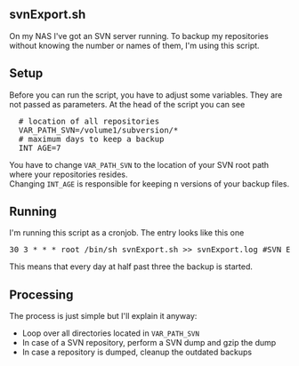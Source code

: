 ## svnExport.sh ##

On my NAS I've got an SVN server running. To backup my repositories without knowing the number or names of them, I'm using this script.

## Setup ##

Before you can run the script, you have to adjust some variables. They are not passed as parameters. At the head of the script you can see

<pre>
  # location of all repositories
  VAR_PATH_SVN=/volume1/subversion/*
  # maximum days to keep a backup
  INT_AGE=7
</pre>

You have to change `VAR_PATH_SVN` to the location of your SVN root path where your repositories resides.<br>
Changing `INT_AGE` is responsible for keeping n versions of your backup files.

## Running ##

I'm running this script as a cronjob. The entry looks like this one

<pre>
30 3 * * * root /bin/sh svnExport.sh >> svnExport.log #SVN Export
</pre>

This means that every day at half past three the backup is started.

## Processing ##

The process is just simple but I'll explain it anyway:

* Loop over all directories located in `VAR_PATH_SVN`
* In case of a SVN repository, perform a SVN dump and gzip the dump
* In case a repository is dumped, cleanup the outdated backups
